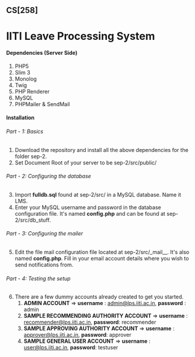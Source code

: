 ## CS[258]

# IITI Leave Processing System

#### Dependencies (Server Side)
1. PHP5
2. Slim 3
3. Monolog
4. Twig
5. PHP Renderer
6. MySQL
7. PHPMailer & SendMail

#### Installation

###### Part - 1: Basics
1. Download the repository and install all the above dependencies for the folder sep-2.
2. Set Document Root of your server to be sep-2/src/public/

###### Part - 2: Configuring the database
3. Import __fulldb.sql__ found at sep-2/src/ in a MySQL database. Name it LMS.
4. Enter your MySQL username and password in the database configuration file. It's named __config.php__ and can be found at sep-2/src/db_stuff.

###### Part - 3: Configuring the mailer
5. Edit the file mail configuration file located at sep-2/src/\_mail\_\_. It's also named __config.php__. Fill in your email account details where you wish to send notifications from.

###### Part - 4: Testing the setup
6. There are a few dummy accounts already created to get you started. 
    1. __ADMIN ACCOUNT__ => __username__ : admin@lps.iiti.ac.in, __password__ : admin
    2. __SAMPLE RECOMMENDING AUTHORITY ACCOUNT__ => __username__ : recommender@lps.iiti.ac.in, __password__: recommender
    3. __SAMPLE APPROVING AUTHORITY ACCOUNT__ => __username__ : approver@lps.iiti.ac.in, __password__: approver
    4. __SAMPLE GENERAL USER ACCOUNT__ => __username__ : user@lps.iiti.ac.in, __password__: testuser
